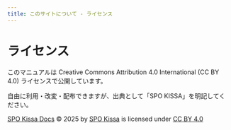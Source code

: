```yaml
---
title: このサイトについて - ライセンス
---
```


# ライセンス

このマニュアルは Creative Commons Attribution 4.0 International (CC BY 4.0) ライセンスで公開しています。

自由に利用・改変・配布できますが、出典として「SPO KISSA」を明記してください。

<a href="https://spo-kissa.org/docs/">SPO Kissa Docs</a> © 2025 by <a href="https://spo-kissa.org/">SPO Kissa</a> is licensed under <a href="https://creativecommons.org/licenses/by/4.0/">CC BY 4.0</a><img src="https://mirrors.creativecommons.org/presskit/icons/cc.svg" alt="" style="max-width: 1em;max-height:1em;margin-left: .2em;"><img src="https://mirrors.creativecommons.org/presskit/icons/by.svg" alt="" style="max-width: 1em;max-height:1em;margin-left: .2em;">